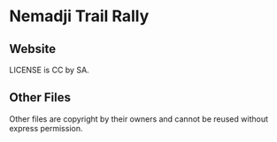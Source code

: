 # Nemadji Trail Rally

## Website

LICENSE is CC by SA.

## Other Files

Other files are copyright by their owners and cannot be reused without express permission.
